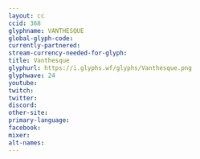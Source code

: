 ```yaml
---
layout: cc
ccid: 368
glyphname: VANTHESQUE
global-glyph-code: 
currently-partnered: 
stream-currency-needed-for-glyph: 
title: Vanthesque
glyphurl: https://i.glyphs.wf/glyphs/Vanthesque.png
glyphwave: 24
youtube: 
twitch: 
twitter: 
discord: 
other-site: 
primary-language: 
facebook: 
mixer: 
alt-names: 
---
```


